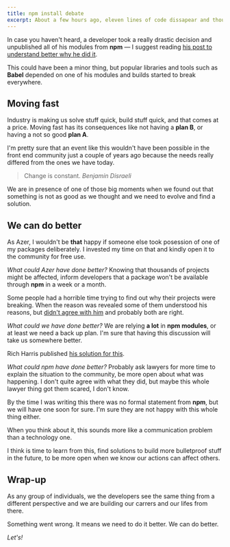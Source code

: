 ```yaml
---
title: npm install debate
excerpt: About a few hours ago, eleven lines of code dissapear and thousands of projects broke. As every time something not so good happens in the industry, we have to talk about it.
---
```


In case you haven't heard, a developer took a really drastic decision and unpublished all of his modules from **npm** &mdash; I suggest reading <a href="https://medium.com/@azerbike/i-ve-just-liberated-my-modules-9045c06be67c#.os2dtmfji" target="_blank">his post to understand better why he did it</a>.

This could have been a minor thing, but popular libraries and tools such as **Babel** depended on one of his modules and builds started to break everywhere.

## Moving fast

Industry is making us solve stuff quick, build stuff quick, and that comes at a price. Moving fast has its consequences like not having a **plan B**, or having a not so good **plan A**.

I'm pretty sure that an event like this wouldn't have been possible in the front end community just a couple of years ago because the needs really differed from the ones we have today.

> Change is constant.
> <cite>Benjamin Disraeli</cite>

We are in presence of one of those big moments when we found out that something is not as good as we thought and we need to evolve and find a solution.

## We can do better

As Azer, I wouldn't be **that** happy if someone else took posession of one of my packages deliberately. I invested my time on that and kindly open it to the community for free use.

_What could Azer have done better?_ Knowing that thousands of projects might be affected, inform developers that a package won't be available through **npm** in a week or a month.

Some people had a horrible time trying to find out why their projects were breaking. When the reason was revealed some of them understood his reasons, but <a href="https://github.com/azer/left-pad/issues/4#issuecomment-200066563" target="_blank">didn't agree with him</a> and probably both are right.

_What could we have done better?_ We are relying **a lot** in **npm modules**, or at least we need a back up plan. I'm sure that having this discussion will take us somewhere better.

Rich Harris published <a href="https://medium.com/@Rich_Harris/how-to-not-break-the-internet-with-this-one-weird-trick-e3e2d57fee28#.51bhkzdaj" target="_blank">his solution for this</a>.

_What could npm have done better?_ Probably ask lawyers for more time to explain the situation to the community, be more open about what was happening. I don't quite agree with what they did, but maybe this whole lawyer thing got them scared, I don't know.

By the time I was writing this there was no formal statement from **npm**, but we will have one soon for sure. I'm sure they are not happy with this whole thing either.

When you think about it, this sounds more like a communication problem than a technology one.

I think is time to learn from this, find solutions to build more bulletproof stuff in the future, to be more open when we know our actions can affect others.

## Wrap-up

As any group of individuals, we the developers see the same thing from a different perspective and we are building our carrers and our lifes from there.

Something went wrong. It means we need to do it better. We can do better.

_Let's!_
